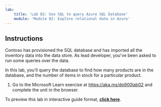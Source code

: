 ```yaml
---
lab:
    title: 'Lab 02: Use SQL to query Azure SQL Database'
    module: 'Module 02: Explore relational data in Azure'
---
```


## Instructions
Contoso has provisioned the SQL database and has imported all the inventory data into the data store. As lead developer, you've been asked to run some queries over the data.

In this lab, you'll query the database to find how many products are in the database, and the number of items in stock for a particular product.

1.	Go to the Microsoft Learn exercise at https://aka.ms/dp900lab02 and complete the unit in the browser.

To preview this lab in interactive guide format, **[click here](https://mslearn.cloudguides.com/en-us/guides/DP-900%20Exam%20Guide%20-%20Azure%20Data%20Fundamentals%20Exercise%202)**.
